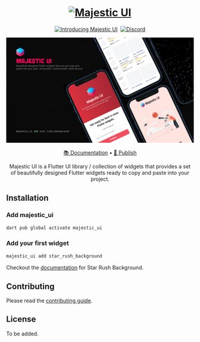 <a href="https://majesticui.com">
  <h1 align="center">
    <picture>
      <source width="" media="(prefers-color-scheme: dark)" srcset="assets/majestic-ui-long-logo.png">
      <img width="400" alt="Majestic UI" src="docs/public/light_logo.png">
    </picture>
  </h1>
</a>

<p align="center">
  <a href="https://www.youtube.com/watch?v=tYcU0XjLBHI"><img alt="Introducing Majestic UI" src="https://img.shields.io/youtube/views/tYcU0XjLBHI?label=Introducing Majestic UI"></a>&nbsp;
  <a href="https://discord.gg/Kze5FUa6fx"><img alt="Discord" src="https://img.shields.io/discord/1244353658477613066?logo=discord&logoColor=fff&label=Join&color=%237289da"></a>
</p>

<div align="center">
 <img width="800" alt="Majestic UI" src="assets/majestic-ui-ss.png">
</div>

<p align="center">
  <a href="https://majesticui.com/installation">📚 Documentation</a> •
  <a href="https://majesticui.com/publish">📨 Publish</a>
</p>

<p align="center">
  Majestic UI is a Flutter UI library / collection of widgets that provides a set of beautifully designed Flutter widgets ready to copy and paste into your project.
</p>

## Installation

### Add majestic_ui

```bash
dart pub global activate majestic_ui
```

### Add your first widget

```bash
majestic_ui add star_rush_background
```

Checkout the [documentation](https://majesticui.com/widgets/star_rush_background) for Star Rush Background.

## Contributing

Please read the [contributing guide](/CONTRIBUTING.md).

## License

To be added.

